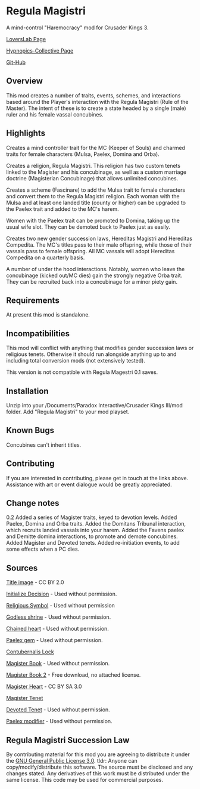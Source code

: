# Regula Magistri
A mind-control "Haremocracy" mod for Crusader Kings 3.

[LoversLab Page](https://www.loverslab.com/topic/157067-mod-regula-magestri/) 

[Hypnopics-Collective Page](https://hypnopics-collective.net/smf_forum/index.php?topic=24167.0) 

[Git-Hub](https://github.com/bobbily/Regula) 

## Overview
This mod creates a number of traits, events, schemes, and interactions based around the Player's interaction with the Regula Magistri (Rule of the Master). The intent of these is to create a state headed by a single (male) ruler and his female vassal concubines. 


## Highlights

Creates a mind controller trait for the MC (Keeper of Souls) and charmed traits for female characters (Mulsa, Paelex, Domina and Orba).

Creates a religion, Regula Magistri. This religion has two custom tenets linked to the Magister and his concubinage, as well as a custom marriage doctrine (Magisterian Concubinage) that allows unlimited concubines.

Creates a scheme (Fascinare) to add the Mulsa trait to female characters and convert them to the Regula Magistri religion. Each woman with the Mulsa and at least one landed title (county or higher) can be upgraded to the Paelex trait and added to the MC's harem.

Women with the Paelex trait can be promoted to Domina, taking up the usual wife slot. They can be demoted back to Paelex just as easily.

Creates two new gender succession laws, Hereditas Magistri and Hereditas Compedita. The MC's titles pass to their male offspring, while those of their vassals pass to female offspring. All MC vassals will adopt Hereditas Compedita on a quarterly basis.

A number of under the hood interactions. Notably, women who leave the concubinage (kicked out/MC dies) gain the strongly negative Orba trait. They can be recruited back into a concubinage for a minor piety gain.


## Requirements
At present this mod is standalone.


## Incompatibilities
This mod will conflict with anything that modifies gender succession laws or religious tenets. Otherwise it should run alongside anything up to and including total conversion mods (not extensively tested).

This version is not compatible with Regula Magestri 0.1 saves.


## Installation
Unzip into your /Documents/Paradox Interactive/Crusader Kings III/mod folder. 
Add "Regula Magistri" to your mod playset.


## Known Bugs
Concubines can't inherit titles.

## Contributing
If you are interested in contributing, please get in touch at the links above. Assistance with art or event dialogue would be greatly appreciated.

## Change notes
0.2
Added a series of Magister traits, keyed to devotion levels.
Added Paelex, Domina and Orba traits.
Added the Domitans Tribunal interaction, which recruits landed vassals into your harem.
Added the Favens paelex and Demitte domina interactions, to promote and demote concubines.
Added Magister and Devoted tenets.
Added re-initiation events, to add some effects when a PC dies.

## Sources
[Title image](https://www.flickr.com/photos/peterscherub/26640204103/in/dateposted-ff/) - CC BY 2.0

[Initialize Decision](https://www.artstation.com/artwork/alJY9)  - Used without permission.

[Religious Symbol](https://www.zazzle.com/dark_triskele_stickers-217310945176612803) - Used without permission

[Godless shrine](https://www.instagram.com/julesmartinvos/?hl=en) - Used without permission.

[Chained heart](https://www.zedge.net/wallpaper/4361d8ce-550f-34a7-9c17-3660573fd820) - Used without permission.

[Paelex gem](https://www.deviantart.com/heartkitty/art/Saga-Ruby-Red-781427609) - Used without permission.

[Contubernalis Lock](https://www.redbubble.com/i/poster/Vintage-lock-by-Elsbet/44210515.LVTDI) 

[Magister Book](http://portfolio.jessegreenberg.com/search/label/Icons) - Used without permission.

[Magister Book 2](https://www.cleanpng.com/png-bible-psalms-book-of-nehemiah-magic-books-217459/) - Free download, no attached license.

[Magister Heart](https://opengameart.org/content/painterly-spell-icons-part-1) - CC BY SA 3.0

[Magister Tenet](http://img1.stylowi.pl//images/items/xs/201403/stylowi_pl_podroze-i-miejsca_google-_20285447.gif)

[Devoted Tenet](https://www.instagram.com/p/Bim-ephn68l/?igshid=1s8mimo339ya0) - Used without permission.

[Paelex modifier](https://dribbble.com/shots/3637376-Collar-Heart) - Used without permission.


## Regula Magistri Succession Law
By contributing material for this mod you are agreeing to distribute it under the [GNU General Public License 3.0](https://gitgud.io/cherisong/carnalitas/-/blob/development/LICENSE.md).
tldr: 
Anyone can copy/modify/distribute this software.  The source must be disclosed and any changes stated.
Any derivatives of this work must be distributed under the same license.
This code may be used for commercial purposes.
